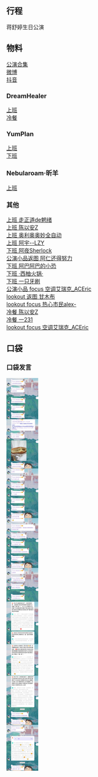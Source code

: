## 行程
蒋舒婷生日公演

## 物料
[公演合集](https://www.bilibili.com/video/BV1iP4y13738)<br>
[微博](https://weibo.com/5228056212/L4H5TwHbT)<br>
[抖音](https://www.douyin.com/video/7038100255388241188)
### DreamHealer
[上班](https://weibo.com/6375088879/L4DSDi4sm)<br>
[冷餐](https://weibo.com/6375088879/L4FAlAtEj)<br>
### YumPlan
[上班](https://weibo.com/7335378002/L4DUt0JTI)<br>
[下班](https://weibo.com/7335378002/L4HHIdhks)<br>
### Nebularoam·昕羊
[上班](https://weibo.com/7584954147/L4Ery3xGG)
### 其他
[上班 走正道de魍绪](https://weibo.com/6491366705/L4DQz4EIQ)<br>
[上班 陈以安Z](https://weibo.com/6430855949/L4DW8uhVo)<br>
[上班 奥利奥奥妙全自动](https://weibo.com/6421281458/L4E0o30G7)<br>
[上班 阿宇--LZY](https://weibo.com/5499807573/L4GariYws)<br>
[下班 阿夜Sherlock](https://weibo.com/7591734803/L4HbEv4xJ)<br>
[公演小品返图 阿仁还得努力](https://weibo.com/3984479942/L4HmSDyrX)<br>
[下班 阿巴阿巴的小恐](https://weibo.com/2811830851/L4Hvkd8yg)<br>
[下班 ·西柚火锅·](https://weibo.com/1657088840/L4Ie0vHSI)<br>
[下班 一只牙刷](https://weibo.com/1856999022/L4HM68TRF)<br>
[公演小品 focus 空调艾瑞克_ACEric](https://weibo.com/6284574909/L4PQc7LM8)<br>
[lookout 返图 甘木布](https://weibo.com/2021406677/L4MLRD2hJ)<br>
[lookout focus 热心市民alex-](https://weibo.com/2971625284/L4MhtcvT0J)<br>
[冷餐 陈以安Z](https://weibo.com/6430855949/L4M7G1Lek)<br>
[冷餐 一231](https://weibo.com/6067142592/L4Rd3iw4Z)<br>
[lookout focus 空调艾瑞克_ACEric](https://weibo.com/6284574909/L4Q145vSf)
## 口袋
### 口袋发言
![口袋发言](./pocket48/imgs/messages1.jpeg)<br>

